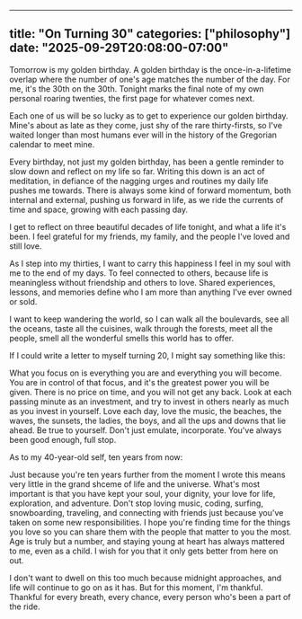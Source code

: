 ---

title: "On Turning 30"
categories: ["philosophy"]
date: "2025-09-29T20:08:00-07:00"
--

Tomorrow is my golden birthday. A golden birthday is the once-in-a-lifetime overlap where the number of one's age matches the number of the day. For me, it's the 30th on the 30th. Tonight marks the final note of my own personal roaring twenties, the first page for whatever comes next.

Each one of us will be so lucky as to get to experience our golden birthday. Mine's about as late as they come, just shy of the rare thirty-firsts, so I've waited longer than most humans ever will in the history of the Gregorian calendar to meet mine.

Every birthday, not just my golden birthday, has been a gentle reminder to slow down and reflect on my life so far. Writing this down is an act of meditation, in defiance of the nagging urges and routines my daily life pushes me towards. There is always some kind of forward momentum, both internal and external, pushing us forward in life, as we ride the currents of time and space, growing with each passing day.

I get to reflect on three beautiful decades of life tonight, and what a life it's been. I feel grateful for my friends, my family, and the people I've loved and still love.

As I step into my thirties, I want to carry this happiness I feel in my soul with me to the end of my days. To feel connected to others, because life is meaningless without friendship and others to love. Shared experiences, lessons, and memories define who I am more than anything I've ever owned or sold.

I want to keep wandering the world, so I can walk all the boulevards, see all the oceans, taste all the cuisines, walk through the forests, meet all the people, smell all the wonderful smells this world has to offer.

If I could write a letter to myself turning 20, I might say something like this:

What you focus on is everything you are and everything you will become. You are in control of that focus, and it's the greatest power you will be given. There is no price on time, and you will not get any back. Look at each passing minute as an investment, and try to invest in others nearly as much as you invest in yourself. Love each day, love the music, the beaches, the waves, the sunsets, the ladies, the boys, and all the ups and downs that lie ahead. Be true to yourself. Don't just emulate, incorporate. You've always been good enough, full stop.

As to my 40-year-old self, ten years from now:

Just because you're ten years further from the moment I wrote this means very little in the grand shceme of life and the universe. What's most important is that you have kept your soul, your dignity, your love for life, exploration, and adventure. Don't stop loving music, coding, surfing, snowboarding, traveling, and connecting with friends just because you've taken on some new responsibilities. I hope you're finding time for the things you love so you can share them with the people that matter to you the most. Age is truly but a number, and staying young at heart has always mattered to me, even as a child. I wish for you that it only gets better from here on out.

I don't want to dwell on this too much because midnight approaches, and life will continue to go on as it has. But for this moment, I'm thankful. Thankful for every breath, every chance, every person who's been a part of the ride.
